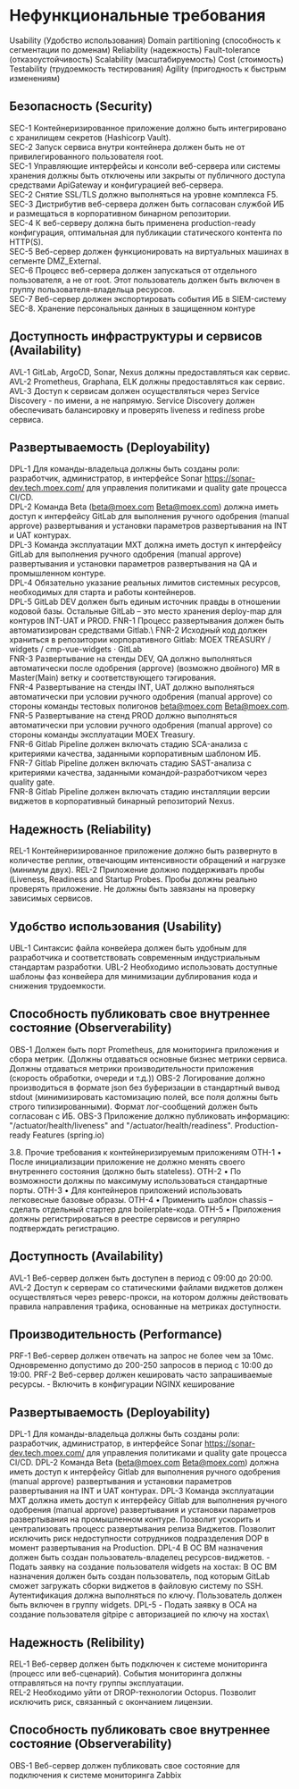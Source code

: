 # Нефункциональные требования
Usability (Удобство использования)
Domain partitioning (способность к сегментации по доменам)
Reliability (надежность)
Fault-tolerance (отказоустойчивость)
Scalability (масштабируемость)
Cost (стоимость)
Testability (трудоемкость тестирования)
Agility (пригодность к быстрым изменениям)


## Безопасность (Security)
SEC-1	Контейнеризированное приложение должно быть интегрировано с хранилищем секретов (Hashicorp Vault).\
SEC-2	Запуск сервиса внутри контейнера должен быть не от привилегированного пользователя root.\
SEC-1	Управляющие интерфейсы и консоли веб-сервера или системы хранения должны быть отключены или закрыты от публичного доступа средствами ApiGateway и конфигурацией веб-сервера.\
SEC-2	Снятие SSL/TLS должно выполняться на уровне комплекса F5.\
SEC-3	Дистрибутив веб-сервера должен быть согласован службой ИБ и размещаться в корпоративном бинарном репозитории.\
SEC-4	К веб-серверу должна быть применена production-ready конфигурация, оптимальная для публикации статического контента по HTTP(S).\
SEC-5	Веб-сервер должен функционировать на виртуальных машинах в сегменте DMZ_External.\
SEC-6	Процесс веб-сервера должен запускаться от отдельного пользователя, а не от root. Этот пользователь должен быть включен в группу пользователя-владельца ресурсов.\
SEC-7	Веб-сервер должен экспортировать события ИБ в SIEM-систему\
SEC-8. Хранение персональных данных в защищенном контуре


## Доступность инфраструктуры и сервисов (Availability)
AVL-1	GitLab, ArgoCD, Sonar, Nexus должны предоставляться как сервис.
AVL-2	Prometheus, Graphana, ELK должны предоставляться как сервис.
AVL-3	Доступ к сервисам должен осуществляться через Service Discovery - по имени, а не напрямую. Service Discovery должен обеспечивать балансировку и проверять liveness и rediness probe сервиса.

## Развертываемость (Deployability)
DPL-1	Для команды-владельца должны быть созданы роли: разработчик, администратор, в интерфейсе Sonar https://sonar-dev.tech.moex.com/ для управления политиками и quality gate процесса CI/CD.\
DPL-2	Команда Beta (beta@moex.com Beta@moex.com) должна иметь доступ к интерфейсу GitLab для выполнения ручного одобрения (manual approve) развертывания и установки параметров развертывания на INT и UAT контурах.\
DPL-3	Команда эксплуатации MXT должна иметь доступ к интерфейсу GitLab для выполнения ручного одобрения (manual approve) развертывания и установки параметров развертывания на QA и промышленном контуре.\
DPL-4	Обязательно указание реальных лимитов системных ресурсов, необходимых для старта и работы контейнеров.\
DPL-5	GitLab DEV должен быть единым источник правды в отношении кодовой базы. Остальные GitLab – это место хранения deploy-map для контуров INT-UAT и PROD.
FNR-1	Процесс развертывания должен быть автоматизирован средствами Gitlab.\ 
FNR-2	Исходный код должен храниться в репозитории корпоративного Gitlab: MOEX TREASURY / widgets / cmp-vue-widgets · GitLab\
FNR-3	Развертывание на стенды DEV, QA должно выполняться автоматически после одобрения (approve) (возможно двойного) MR в Master(Main) ветку и соответствующего тэгирования.\
FNR-4	Развертывание на стенды INT, UAT должно выполняться автоматически при условии ручного одобрения (manual approve) со стороны команды тестовых полигонов beta@moex.com Beta@moex.com.\
FNR-5	Развертывание на стенд PROD должно выполняться автоматически при условии ручного одобрения (manual approve) со стороны команды эксплуатации MOEX Treasury.\
FNR-6	Gitlab Pipeline должен включать стадию SCA-анализа с критериями качества, заданными корпоративным шаблоном ИБ.\
FNR-7	Gitlab Pipeline должен включать стадию SAST-анализа с критериями качества, заданными командой-разработчиком через quality gate.\
FNR-8	Gitlab Pipeline должен включать стадию инсталляции версии виджетов в корпоративный бинарный репозиторий Nexus.

## Надежность (Reliability)
REL-1	Контейнеризированное приложение должно быть развернуто в количестве реплик, отвечающим интенсивности обращений и нагрузке (минимум двух).
REL-2	Приложение должно поддерживать пробы (Liveness, Readiness and Startup Probes. Пробы должны реально проверять приложение. Не должны быть завязаны на проверку зависимых сервисов.

## Удобство использования (Usability)
UBL-1	Синтаксис файла конвейера должен быть удобным для разработчика и соответствовать современным индустриальным стандартам разработки.
UBL-2	Необходимо использовать доступные шаблоны фаз конвейера для минимизации дублирования кода и снижения трудоемкости.

## Способность публиковать свое внутреннее состояние (Observerability)
OBS-1	Должен быть порт Prometheus, для мониторинга приложения и сбора метрик. (Должны отдаваться основные бизнес метрики сервиса.  Должны отдаваться метрики производительности приложения (скорость обработки, очереди и т.д.))
OBS-2	Логирование должно производиться в формате json без буферизации в стандартный вывод stdout (минимизировать кастомизацию полей, все поля должны быть строго типизированными). Формат лог-сообщений должен быть согласован с ИБ.
OBS-3	Приложение должно публиковать информацию: "/actuator/health/liveness" and "/actuator/health/readiness". Production-ready Features (spring.io)

3.8.	Прочие требования к контейнеризируемым приложениям
OTH-1	•	После инициализации приложение не должно менять своего внутреннего состояния (должно быть stateless).
OTH-2	•	По возможности должны по максимуму использоваться стандартные порты.
OTH-3	•	Для контейнеров приложений использовать легковесные базовые образы.
OTH-4	•	Применить шаблон chassis – сделать отдельный стартер для boilerplate-кода.
OTH-5	•	Приложения должны регистрироваться в реестре сервисов и регулярно подтверждать регистрацию. 


## Доступность (Availability)
AVL-1	Веб-сервер должен быть доступен в период с 09:00 до 20:00.
AVL-2	Доступ к серверам со статическими файлами виджетов должен осуществляться через реверс-прокси, на котором должны действовать правила направления трафика, основанные на метриках доступности. 


## Производительность (Performance)
PRF-1	Веб-сервер должен отвечать на запрос не более чем за 10мс. Одновременно допустимо до 200-250 запросов в период с 10:00 до 19:00.
PRF-2	Веб-сервер должен кешировать часто запрашиваемые ресурсы.
	- Включить в конфигурации NGINX кеширование

## Развертываемость (Deployability)
DPL-1	Для команды-владельца должны быть созданы роли: разработчик, администратор, в интерфейсе Sonar https://sonar-dev.tech.moex.com/ для управления политиками и quality gate процесса CI/CD.
DPL-2	Команда Beta (beta@moex.com Beta@moex.com) должна иметь доступ к интерфейсу Gitlab для выполнения ручного одобрения (manual approve) развертывания и установки параметров развертывания на INT и UAT контурах.
DPL-3	Команда эксплуатации MXT должна иметь доступ к интерфейсу Gitlab для выполнения ручного одобрения (manual approve) развертывания и установки параметров развертывания на промышленном контуре. Позволит ускорить и централизовать процесс развертывания релиза Виджетов. Позволит исключить риск недоступности сотрудников подразделения DOP в момент развертывания на Production.
DPL-4	В ОС ВМ назначения должен быть создан пользователь-владелец ресурсов-виджетов.
	- Подать заявку на создание пользователя widgets на хостах: 
	В ОС ВМ назначения должен быть создан пользователь, под которым GitLab сможет загружать сборки виджетов в файловую систему по SSH. Аутентификация должна выполняться по ключу. Пользователь должен быть включен в группу widgets.
DPL-5	- Подать заявку в ОСА на создание пользователя gitpipe с авторизацией по ключу на хостах\ 

## Надежность (Relibility)
REL-1	Веб-сервер должен быть подключен к системе мониторинга (процесс или веб-сценарий). События мониторинга должны отправляться на почту группы эксплуатации.\
REL-2	Необходимо уйти от DROP-технологии Octopus. Позволит исключить риск, связанный с окончанием лицензии.


## Способность публиковать свое внутреннее состояние (Observerability)
OBS-1	Веб-сервер должен публиковать свое состояние для подключения к системе мониторинга Zabbix

